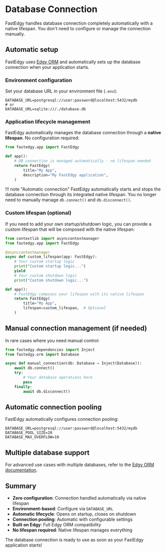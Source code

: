 # Database Connection

FastEdgy handles database connection completely automatically with a native lifespan. You don't need to configure or manage the connection manually.

## Automatic setup

FastEdgy uses [Edgy ORM](https://edgy.dymmond.com) and automatically sets up the database connection when your application starts.

### Environment configuration

Set your database URL in your environment file (`.env`):

```env
DATABASE_URL=postgresql://user:password@localhost:5432/mydb
# or
DATABASE_URL=sqlite:///./database.db
```

### Application lifecycle management

FastEdgy automatically manages the database connection through a **native lifespan**. No configuration required:

```python
from fastedgy.app import FastEdgy

def app():
    # DB connection is managed automatically - no lifespan needed
    return FastEdgy(
        title="My App",
        description="My FastEdgy application",
    )
```

!!! note "Automatic connection"
    FastEdgy automatically starts and stops the database connection through its integrated native lifespan. You no longer need to manually manage `db.connect()` and `db.disconnect()`.

### Custom lifespan (optional)

If you need to add your own startup/shutdown logic, you can provide a custom lifespan that will be composed with the native lifespan:

```python
from contextlib import asynccontextmanager
from fastedgy.app import FastEdgy

@asynccontextmanager
async def custom_lifespan(app: FastEdgy):
    # Your custom startup logic
    print("Custom startup logic...")
    yield
    # Your custom shutdown logic
    print("Custom shutdown logic...")

def app():
    # FastEdgy composes your lifespan with its native lifespan
    return FastEdgy(
        title="My App",
        lifespan=custom_lifespan,  # Optional
    )
```

## Manual connection management (if needed)

In rare cases where you need manual control:

```python
from fastedgy.dependencies import Inject
from fastedgy.orm import Database

async def manual_connection(db: Database = Inject(Database)):
    await db.connect()
    try:
        # Your database operations here
        pass
    finally:
        await db.disconnect()
```

## Automatic connection pooling

FastEdgy automatically configures connection pooling:

```env
DATABASE_URL=postgresql://user:password@localhost:5432/mydb
DATABASE_POOL_SIZE=20
DATABASE_MAX_OVERFLOW=10
```

## Multiple database support

For advanced use cases with multiple databases, refer to the [Edgy ORM documentation](https://edgy.dymmond.com/tenancy/edgy).

## Summary

- **Zero configuration**: Connection handled automatically via native lifespan
- **Environment-based**: Configure via `DATABASE_URL`
- **Automatic lifecycle**: Opens on startup, closes on shutdown
- **Connection pooling**: Automatic with configurable settings
- **Built on Edgy**: Full Edgy ORM compatibility
- **No lifespan required**: Native lifespan manages everything

The database connection is ready to use as soon as your FastEdgy application starts!
